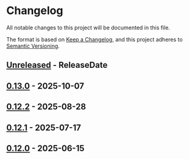 <!-- markdownlint-disable blanks-around-headings blanks-around-lists no-duplicate-heading -->

# Changelog
All notable changes to this project will be documented in this file.

The format is based on [Keep a Changelog](https://keepachangelog.com/en/1.0.0/),
and this project adheres to [Semantic Versioning](https://semver.org/spec/v2.0.0.html).

<!-- next-header -->
## [Unreleased] - ReleaseDate
## [0.13.0] - 2025-10-07
## [0.12.2] - 2025-08-28
## [0.12.1] - 2025-07-17
## [0.12.0] - 2025-06-15

<!-- next-url -->
[Unreleased]: https://github.com/rust-gpu/spirv-tools-rs/compare/spirv-tools-sys-v0.13.0...HEAD
[0.13.0]: https://github.com/rust-gpu/spirv-tools-rs/compare/spirv-tools-sys-v0.12.2...spirv-tools-sys-v0.13.0
[0.12.2]: https://github.com/rust-gpu/spirv-tools-rs/compare/spirv-tools-sys-v0.12.1...spirv-tools-sys-v0.12.2
[0.12.1]: https://github.com/rust-gpu/spirv-tools-rs/compare/spirv-tools-sys-v0.12.0...spirv-tools-sys-v0.12.1
[0.12.0]: https://github.com/EmbarkStudios/spirv-tools-rs/compare/spirv-tools-sys-v0.8.0...spirv-tools-sys-v0.12.0
[0.8.0]: https://github.com/EmbarkStudios/spirv-tools-rs/compare/spirv-tools-sys-v0.7.0...spirv-tools-sys-v0.8.0
[0.7.0]: https://github.com/EmbarkStudios/spirv-tools-rs/compare/spirv-tools-sys-v0.6.0...spirv-tools-sys-v0.7.0
[0.6.0]: https://github.com/EmbarkStudios/spirv-tools-rs/compare/spirv-tools-sys-v0.5.0..spirv-tools-sys-.0.6.0
[0.5.0]: https://github.com/EmbarkStudios/spirv-tools-rs/compare/spirv-tools-sys-v0.4.0...spirv-tools-sys-v0.5.0
[0.3.1]: https://github.com/EmbarkStudios/spirv-tools-rs/compare/spirv-tools-sys-v0.3.0...spirv-tools-sys-v0.4
[0.3.0]: https://github.com/EmbarkStudios/spirv-tools-rs/compare/spirv-tools-sys-v0.2.0...spirv-tools-sys-v0.3.0
[0.1.1]: https://github.com/EmbarkStudios/spirv-tools-rs/compare/spirv-tools-sys-v0.1.0...spirv-tools-sys-v0.1.1
[0.1.0]: https://github.com/EmbarkStudios/spirv-tools-rs/releases/tag/spirv-tools-sys-v0.1.0
